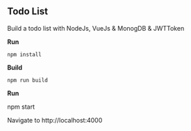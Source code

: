 ## Todo List

Build a todo list with NodeJs, VueJs & MonogDB & JWTToken

**Run**

```
npm install

```

**Build**

```
npm run build

```

**Run**

npm start

Navigate to http://localhost:4000
